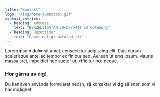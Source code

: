 ```yaml
---
title: "Kontakt"
logo: "/img/home-jumbotron.gif"
contact_entries:
  - heading: Address
    text: "BERZELIIGATAN 20<br/>412 53 Göteborg"
  - heading: Öppettider
    text: "Öppet enligt avtalad tid"
---
```


Lorem ipsum dolor sit amet, consectetur adipiscing elit. Duis cursus scelerisque ante, ac tempor ex finibus sed. Aenean ut eros ipsum. Mauris massa orci, imperdiet nec auctor ut, efficitur nec neque. 

<h3 class="f4 b lh-title mb2">Hör gärna av dig!</h3>

Du kan även använda formuläret nedan, så kontaktar vi dig så snart som vi har möjlighet!
